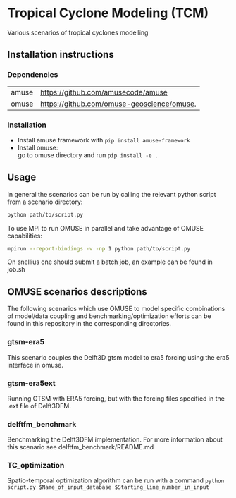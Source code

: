 # Tropical Cyclone Modeling (TCM)

Various scenarios of tropical cyclones modelling

## Installation instructions

### Dependencies

|                |                                                                                            |
| -------------- | ------------------------------------------------------------------------------------------ |
| amuse          | https://github.com/amusecode/amuse                                                         |
| omuse          | https://github.com/omuse-geoscience/omuse.                                                 |

### Installation

* Install amuse framework with `pip install amuse-framework`
* Install omuse:\
  go to omuse directory and run `pip install -e .`

## Usage

In general the scenarios can be run by calling the relevant python script from a scenario directory:

```bash
python path/to/script.py
```

To use MPI to run OMUSE in parallel and take advantage of OMUSE capabilities:

```bash
mpirun --report-bindings -v -np 1 python path/to/script.py
```

On snellius one should submit a batch job, an example can be found in job.sh

## OMUSE scenarios descriptions

The following scenarios which use OMUSE to model specific combinations of model/data coupling and benchmarking/optimization efforts can be found in this repository in the corresponding directories.

### gtsm-era5

This scenario couples the Delft3D gtsm model to era5 forcing using the era5 interface in omuse.

### gtsm-era5ext

Running GTSM with ERA5 forcing, but with the forcing files specified in the .ext file of Delft3DFM.

### delftfm_benchmark

Benchmarking the Delft3DFM implementation. For more information about this scenario see delftfm_benchmark/README.md

### TC_optimization

Spatio-temporal optimization algorithm can be run with a command `python script.py $Name_of_input_database $Starting_line_number_in_input`

